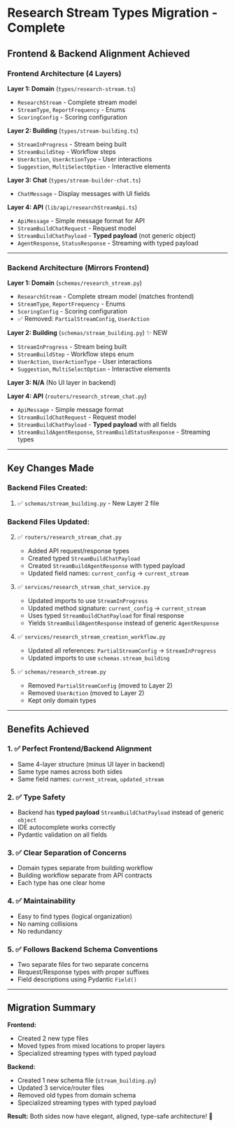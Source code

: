 # Research Stream Types Migration - Complete

## Frontend & Backend Alignment Achieved

### Frontend Architecture (4 Layers)

**Layer 1: Domain** (`types/research-stream.ts`)
- `ResearchStream` - Complete stream model
- `StreamType`, `ReportFrequency` - Enums
- `ScoringConfig` - Scoring configuration

**Layer 2: Building** (`types/stream-building.ts`)
- `StreamInProgress` - Stream being built
- `StreamBuildStep` - Workflow steps
- `UserAction`, `UserActionType` - User interactions
- `Suggestion`, `MultiSelectOption` - Interactive elements

**Layer 3: Chat** (`types/stream-builder-chat.ts`)
- `ChatMessage` - Display messages with UI fields

**Layer 4: API** (`lib/api/researchStreamApi.ts`)
- `ApiMessage` - Simple message format for API
- `StreamBuildChatRequest` - Request model
- `StreamBuildChatPayload` - **Typed payload** (not generic object)
- `AgentResponse`, `StatusResponse` - Streaming with typed payload

---

### Backend Architecture (Mirrors Frontend)

**Layer 1: Domain** (`schemas/research_stream.py`)
- `ResearchStream` - Complete stream model (matches frontend)
- `StreamType`, `ReportFrequency` - Enums
- `ScoringConfig` - Scoring configuration
- ✅ Removed: `PartialStreamConfig`, `UserAction`

**Layer 2: Building** (`schemas/stream_building.py`) ✨ NEW
- `StreamInProgress` - Stream being built
- `StreamBuildStep` - Workflow steps enum
- `UserAction`, `UserActionType` - User interactions
- `Suggestion`, `MultiSelectOption` - Interactive elements

**Layer 3: N/A** (No UI layer in backend)

**Layer 4: API** (`routers/research_stream_chat.py`)
- `ApiMessage` - Simple message format
- `StreamBuildChatRequest` - Request model
- `StreamBuildChatPayload` - **Typed payload** with all fields
- `StreamBuildAgentResponse`, `StreamBuildStatusResponse` - Streaming types

---

## Key Changes Made

### Backend Files Created:
1. ✅ `schemas/stream_building.py` - New Layer 2 file

### Backend Files Updated:
2. ✅ `routers/research_stream_chat.py`
   - Added API request/response types
   - Created typed `StreamBuildChatPayload`
   - Created `StreamBuildAgentResponse` with typed payload
   - Updated field names: `current_config` → `current_stream`

3. ✅ `services/research_stream_chat_service.py`
   - Updated imports to use `StreamInProgress`
   - Updated method signature: `current_config` → `current_stream`
   - Uses typed `StreamBuildChatPayload` for final response
   - Yields `StreamBuildAgentResponse` instead of generic `AgentResponse`

4. ✅ `services/research_stream_creation_workflow.py`
   - Updated all references: `PartialStreamConfig` → `StreamInProgress`
   - Updated imports to use `schemas.stream_building`

5. ✅ `schemas/research_stream.py`
   - Removed `PartialStreamConfig` (moved to Layer 2)
   - Removed `UserAction` (moved to Layer 2)
   - Kept only domain types

---

## Benefits Achieved

### 1. ✅ Perfect Frontend/Backend Alignment
- Same 4-layer structure (minus UI layer in backend)
- Same type names across both sides
- Same field names: `current_stream`, `updated_stream`

### 2. ✅ Type Safety
- Backend has **typed payload** `StreamBuildChatPayload` instead of generic `object`
- IDE autocomplete works correctly
- Pydantic validation on all fields

### 3. ✅ Clear Separation of Concerns
- Domain types separate from building workflow
- Building workflow separate from API contracts
- Each type has one clear home

### 4. ✅ Maintainability
- Easy to find types (logical organization)
- No naming collisions
- No redundancy

### 5. ✅ Follows Backend Schema Conventions
- Two separate files for two separate concerns
- Request/Response types with proper suffixes
- Field descriptions using Pydantic `Field()`

---

## Migration Summary

**Frontend:**
- Created 2 new type files
- Moved types from mixed locations to proper layers
- Specialized streaming types with typed payload

**Backend:**
- Created 1 new schema file (`stream_building.py`)
- Updated 3 service/router files
- Removed old types from domain schema
- Specialized streaming types with typed payload

**Result:** Both sides now have elegant, aligned, type-safe architecture! 🎉
